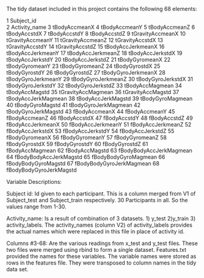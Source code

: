 The tidy dataset included in this project contains the following 68 elements:

1 Subject_id  
2 Activity_name
3 tBodyAccmeanX
4 tBodyAccmeanY
5 tBodyAccmeanZ
6 tBodyAccstdX
7 tBodyAccstdY
8 tBodyAccstdZ
9 tGravityAccmeanX
10 tGravityAccmeanY
11 tGravityAccmeanZ
12 tGravityAccstdX
13 tGravityAccstdY
14 tGravityAccstdZ
15 tBodyAccJerkmeanX
16 tBodyAccJerkmeanY
17 tBodyAccJerkmeanZ
18 tBodyAccJerkstdX
19 tBodyAccJerkstdY
20 tBodyAccJerkstdZ
21 tBodyGyromeanX
22 tBodyGyromeanY
23 tBodyGyromeanZ
24 tBodyGyrostdX
25 tBodyGyrostdY
26 tBodyGyrostdZ
27 tBodyGyroJerkmeanX
28 tBodyGyroJerkmeanY
29 tBodyGyroJerkmeanZ
30 tBodyGyroJerkstdX
31 tBodyGyroJerkstdY
32 tBodyGyroJerkstdZ
33 tBodyAccMagmean
34 tBodyAccMagstd
35 tGravityAccMagmean
36 tGravityAccMagstd
37 tBodyAccJerkMagmean
38 tBodyAccJerkMagstd
39 tBodyGyroMagmean
40 tBodyGyroMagstd
41 tBodyGyroJerkMagmean
42 tBodyGyroJerkMagstd
43 fBodyAccmeanX
44 fBodyAccmeanY
45 fBodyAccmeanZ
46 fBodyAccstdX
47 fBodyAccstdY
48 fBodyAccstdZ
49 fBodyAccJerkmeanX
50 fBodyAccJerkmeanY
51 fBodyAccJerkmeanZ
52 fBodyAccJerkstdX
53 fBodyAccJerkstdY
54 fBodyAccJerkstdZ
55 fBodyGyromeanX
56 fBodyGyromeanY
57 fBodyGyromeanZ
58 fBodyGyrostdX
59 fBodyGyrostdY
60 fBodyGyrostdZ
61 fBodyAccMagmean
62 fBodyAccMagstd
63 fBodyBodyAccJerkMagmean
64 fBodyBodyAccJerkMagstd
65 fBodyBodyGyroMagmean
66 fBodyBodyGyroMagstd
67 fBodyBodyGyroJerkMagmean
68 fBodyBodyGyroJerkMagstd

Variable Descriptions:

Subject id: Id given to each participant. This is a column merged from V1 of Subject_test and Subject_train respectively. 30 Participants in all. So the values range from 1-30.

Activity_name: Is a result of combination of 3 datasets. 1) y_test 2)y_train 3) activity_labels. The activity_names (column V2) of activity_labels provides the actual names which were replaced in this file in place of activity id.

Columns #3-68: Are the various readings from x_test and y_test files. These two files were merged using rbind to form a single dataset. Features.txt provided the names for these variables. The variable names were stored as rows in the features file. They were transposed to column names in the tidy data set.